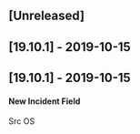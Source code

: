 ## [Unreleased]


## [19.10.1] - 2019-10-15


## [19.10.1] - 2019-10-15
#### New Incident Field
Src OS